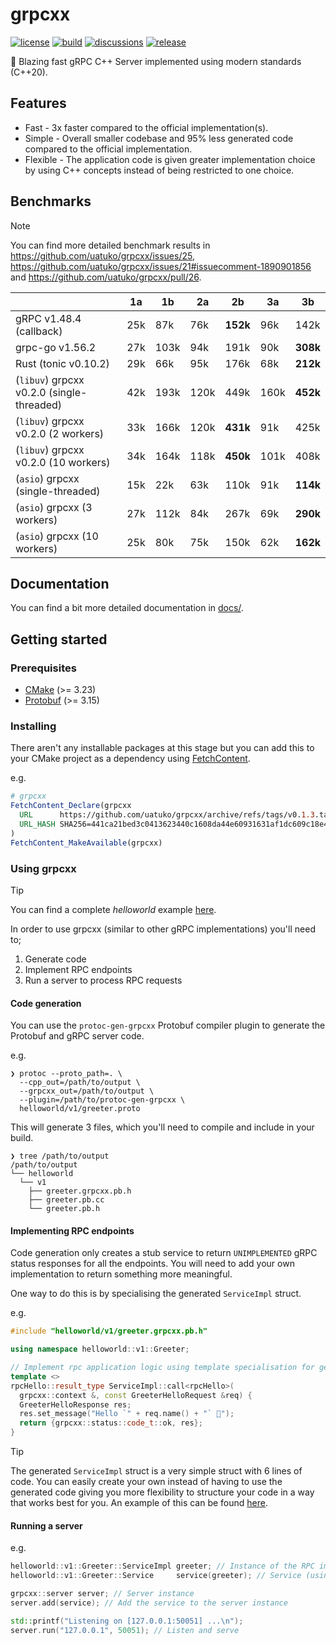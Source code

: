 # grpcxx

[![license](https://img.shields.io/badge/license-MIT-green)](https://raw.githubusercontent.com/uatuko/grpcxx/main/LICENSE)
[![build](https://github.com/uatuko/grpcxx/actions/workflows/build.yaml/badge.svg?branch=main)](https://github.com/uatuko/grpcxx/actions/workflows/build.yaml)
[![discussions](https://img.shields.io/github/discussions/uatuko/grpcxx)](https://github.com/uatuko/grpcxx/discussions)
[![release](https://img.shields.io/github/v/release/uatuko/grpcxx)](https://github.com/uatuko/grpcxx/releases)

🚀 Blazing fast gRPC C++ Server implemented using modern standards (C++20).

## Features

* Fast - 3x faster compared to the official implementation(s).
* Simple - Overall smaller codebase and 95% less generated code compared to the official implementation.
* Flexible - The application code is given greater implementation choice by using C++ concepts instead of being restricted to one choice.


## Benchmarks

> [!NOTE]
> You can find more detailed benchmark results in https://github.com/uatuko/grpcxx/issues/25,
> https://github.com/uatuko/grpcxx/issues/21#issuecomment-1890901856 and https://github.com/uatuko/grpcxx/pull/26.

|                                           | 1a  | 1b   | 2a   | 2b   | 3a   | 3b   |
| ----------------------------------------- | --- | ---- | ---- | ---- | ---- | ---- |
| gRPC v1.48.4 (callback)                   | 25k | 87k  | 76k  | **152k** | 96k  | 142k |
| grpc-go v1.56.2                           | 27k | 103k | 94k  | 191k | 90k  | **308k** |
| Rust (tonic v0.10.2)                      | 29k | 66k  | 95k  | 176k | 68k  | **212k** |
| (`libuv`) grpcxx v0.2.0 (single-threaded) | 42k | 193k | 120k | 449k | 160k | **452k** |
| (`libuv`) grpcxx v0.2.0 (2 workers)       | 33k | 166k | 120k | **431k** | 91k  | 425k |
| (`libuv`) grpcxx v0.2.0 (10 workers)      | 34k | 164k | 118k | **450k** | 101k | 408k |
| (`asio`) grpcxx (single-threaded)         | 15k | 22k  | 63k  | 110k | 91k  | **114k** |
| (`asio`) grpcxx (3 workers)               | 27k | 112k | 84k  | 267k | 69k  | **290k** |
| (`asio`) grpcxx (10 workers)              | 25k | 80k  | 75k  | 150k | 62k  | **162k** |

## Documentation

You can find a bit more detailed documentation in [docs/](docs/README.md).


## Getting started

### Prerequisites

* [CMake](https://cmake.org) (>= 3.23)
* [Protobuf](https://protobuf.dev) (>= 3.15)

### Installing

There aren't any installable packages at this stage but you can add this to your CMake project as a dependency using
[FetchContent](https://cmake.org/cmake/help/latest/module/FetchContent.html).

e.g.
```cmake
# grpcxx
FetchContent_Declare(grpcxx
  URL      https://github.com/uatuko/grpcxx/archive/refs/tags/v0.1.3.tar.gz
  URL_HASH SHA256=441ca21bed3c0413623440c1608da44e60931631af1dc609c18e4a955f8cb3a5
)
FetchContent_MakeAvailable(grpcxx)
```

### Using grpcxx

> [!TIP]
> You can find a complete _helloworld_ example [here](https://github.com/uatuko/grpcxx/tree/main/examples/helloworld).

In order to use grpcxx (similar to other gRPC implementations) you'll need to;

1. Generate code
2. Implement RPC endpoints
3. Run a server to process RPC requests

#### Code generation

You can use the `protoc-gen-grpcxx` Protobuf compiler plugin to generate the Protobuf and gRPC server code.

e.g.
```
❯ protoc --proto_path=. \
  --cpp_out=/path/to/output \
  --grpcxx_out=/path/to/output \
  --plugin=/path/to/protoc-gen-grpcxx \
  helloworld/v1/greeter.proto
```

This will generate 3 files, which you'll need to compile and include in your build.
```
❯ tree /path/to/output
/path/to/output
└── helloworld
  └── v1
    ├── greeter.grpcxx.pb.h
    ├── greeter.pb.cc
    └── greeter.pb.h
```

#### Implementing RPC endpoints

Code generation only creates a stub service to return `UNIMPLEMENTED` gRPC status responses for all the endpoints. You
will need to add your own implementation to return something more meaningful.

One way to do this is by specialising the generated `ServiceImpl` struct.

e.g.
```cpp
#include "helloworld/v1/greeter.grpcxx.pb.h"

using namespace helloworld::v1::Greeter;

// Implement rpc application logic using template specialisation for generated `ServiceImpl` struct
template <>
rpcHello::result_type ServiceImpl::call<rpcHello>(
  grpcxx::context &, const GreeterHelloRequest &req) {
  GreeterHelloResponse res;
  res.set_message("Hello `" + req.name() + "` 👋");
  return {grpcxx::status::code_t::ok, res};
}
```

> [!TIP]
> The generated `ServiceImpl` struct is a very simple struct with 6 lines of code. You can easily create
> your own instead of having to use the generated code giving you more flexibility to structure your
> code in a way that works best for you. An example of this can be found [here](https://github.com/uatuko/grpcxx/blob/c6934c3223a76f50439bb1dda98aa25482829b95/examples/helloworld/main.cpp#L19).

#### Running a server

e.g.
```cpp
helloworld::v1::Greeter::ServiceImpl greeter; // Instance of the RPC implementation
helloworld::v1::Greeter::Service     service(greeter); // Service (using the RPC implementation)

grpcxx::server server; // Server instance
server.add(service); // Add the service to the server instance

std::printf("Listening on [127.0.0.1:50051] ...\n");
server.run("127.0.0.1", 50051); // Listen and serve
```

